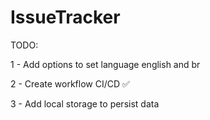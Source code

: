# IssueTracker

TODO:

1 - Add options to set language english and br

2 - Create workflow CI/CD ✅

3 - Add local storage to persist data
